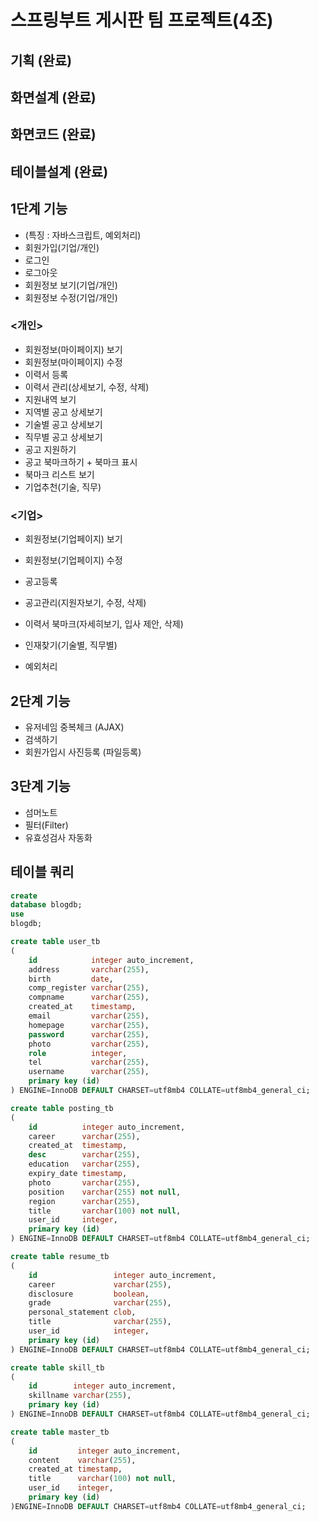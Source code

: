# 스프링부트 게시판 팀 프로젝트(4조)

## 기획 (완료)

## 화면설계 (완료)

## 화면코드 (완료)

## 테이블설계 (완료)

## 1단계 기능

- (특징 : 자바스크립트, 예외처리)
- 회원가입(기업/개인)
- 로그인
- 로그아웃
- 회원정보 보기(기업/개인)
- 회원정보 수정(기업/개인)

### <개인>
- 회원정보(마이페이지) 보기
- 회원정보(마이페이지) 수정
- 이력서 등록
- 이력서 관리(상세보기, 수정, 삭제)
- 지원내역 보기
- 지역별 공고 상세보기
- 기술별 공고 상세보기
- 직무별 공고 상세보기
- 공고 지원하기
- 공고 북마크하기 + 북마크 표시
- 북마크 리스트 보기
- 기업추천(기술, 직무)

### <기업>
- 회원정보(기업페이지) 보기
- 회원정보(기업페이지) 수정
- 공고등록
- 공고관리(지원자보기, 수정, 삭제)
- 이력서 북마크(자세히보기, 입사 제안, 삭제)
- 인재찾기(기술별, 직무별)

- 예외처리

## 2단계 기능

- 유저네임 중복체크 (AJAX)
- 검색하기
- 회원가입시 사진등록 (파일등록)

## 3단계 기능

- 섬머노트
- 필터(Filter)
- 유효성검사 자동화

## 테이블 쿼리

```sql
create
database blogdb;
use
blogdb;

create table user_tb
(
    id            integer auto_increment,
    address       varchar(255),
    birth         date,
    comp_register varchar(255),
    compname      varchar(255),
    created_at    timestamp,
    email         varchar(255),
    homepage      varchar(255),
    password      varchar(255),
    photo         varchar(255),
    role          integer,
    tel           varchar(255),
    username      varchar(255),
    primary key (id)
) ENGINE=InnoDB DEFAULT CHARSET=utf8mb4 COLLATE=utf8mb4_general_ci;

create table posting_tb
(
    id          integer auto_increment,
    career      varchar(255),
    created_at  timestamp,
    desc        varchar(255),
    education   varchar(255),
    expiry_date timestamp,
    photo       varchar(255),
    position    varchar(255) not null,
    region      varchar(255),
    title       varchar(100) not null,
    user_id     integer,
    primary key (id)
) ENGINE=InnoDB DEFAULT CHARSET=utf8mb4 COLLATE=utf8mb4_general_ci;

create table resume_tb
(
    id                 integer auto_increment,
    career             varchar(255),
    disclosure         boolean,
    grade              varchar(255),
    personal_statement clob,
    title              varchar(255),
    user_id            integer,
    primary key (id)
) ENGINE=InnoDB DEFAULT CHARSET=utf8mb4 COLLATE=utf8mb4_general_ci;

create table skill_tb
(
    id        integer auto_increment,
    skillname varchar(255),
    primary key (id)
) ENGINE=InnoDB DEFAULT CHARSET=utf8mb4 COLLATE=utf8mb4_general_ci;

create table master_tb
(
    id         integer auto_increment,
    content    varchar(255),
    created_at timestamp,
    title      varchar(100) not null,
    user_id    integer,
    primary key (id)
)ENGINE=InnoDB DEFAULT CHARSET=utf8mb4 COLLATE=utf8mb4_general_ci;
```
